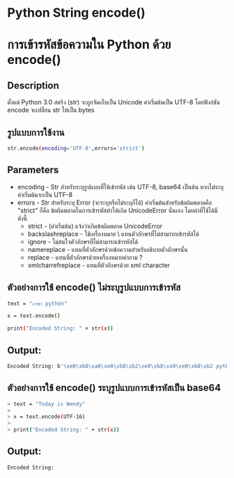 # Python String encode()
# การเข้ารหัสข้อความใน Python ด้วย encode() 

## Description

ตั้งแต่ Python 3.0 สตริง (str) จะถูกจัดเก็บเป็น Unicode ค่าเริ่มต้นเป็น UTF-8 
โดยฟังก์ชัน encode จะเปลี่ยน str ให้เป็น bytes 

## รูปแบบการใช้งาน

```bash 
str.encode(encoding='UTF-8',errors='strict') 
```

## Parameters

- encoding - Str สำหรับระบุรูปแบบที่ใช้เข้ารหัส เช่น UTF-8, base64 เป็นต้น หากไม่ระบุค่าเริ่มต้นจะเป็น UTF-8
- errors - Str สำหรับระบุ Error (จะระบุหรือไม่ระบุก็ได้) ค่าเริ่มต้นสำหรับข้อผิดพลาดคือ "strict" ก็คือ ข้อผิดพลาดในการเข้ารหัสทำให้เกิด UnicodeError นั่นเอง โดยค่าที่ใช้ได้มีดังนี้
    - strict - (ค่าเริ่มต้น) แจ้งว่าเกิดข้อผิดพลาด UnicodeError
    - backslashreplace - ใช้เครื่องหมาย \ แทนตัวอักษรที่ไม่สามารถเข้ารหัสได้
    - ignore - ไม่สนใจตัวอักษรที่ไม่สามารถเข้ารหัสได้
    - namereplace - แทนที่ตัวอักษรด้วยข้อความสำหรับอธิบายตัวอักษรนั้น
    - replace - แทนที่ตัวอักษรด้วยเครื่องหมายคำถาม ?
    - xmlcharrefreplace - แทนที่ตัวอักษรด้วย xml character

## ตัวอย่างการใช้ encode() ไม่ระบุรูปแบบการเข้ารหัส

```bash
text = "ภาษา pythön" 

x = text.encode()

print("Encoded String: " + str(x))
```

## Output:

```bash
Encoded String: b'\xe0\xb8\xa0\xe0\xb8\xb2\xe0\xb8\xa9\xe0\xb8\xb2 pyth\xc3\xb6n' 
```

## ตัวอย่างการใช้ encode() ระบุรูปแบบการเข้ารหัสเป็น base64

```bash
> text = "Today is Wendy"
>
> x = text.encode(UTF-16)
> 
> print("Encoded String: " + str(x))
```

## Output:


```bash
Encoded String:  
```
